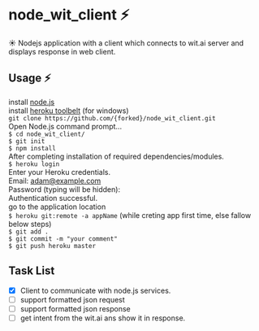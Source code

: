 # node_wit_client :zap: 
:sunny: Nodejs application with a client which connects to wit.ai server and displays response in web client.

## Usage :zap: 
install <a href="https://nodejs.org/en/download/" >node.js</a> <br/>
install <a href="https://toolbelt.heroku.com/" >heroku toolbelt</a> (for windows) <br/>
`git clone https://github.com/{forked}/node_wit_client.git` <br/>
Open Node.js command prompt... <br/>
`$ cd node_wit_client/`  <br/>
`$ git init`  <br/>
`$ npm install` <br/>
After completing installation of required dependencies/modules.<br/>
`$ heroku login` <br/>
Enter your Heroku credentials. <br/>
Email: adam@example.com <br/>
Password (typing will be hidden): <br/>
Authentication successful. <br/>
go to the application location <br/>
`$ heroku git:remote -a appName` (while creting app first time, else fallow below steps)  <br/>
`$ git add . ` <br/>
`$ git commit -m "your comment"` <br/>
`$ git push heroku master` <br/>

## Task List
- [x] Client to communicate with node.js services.
- [ ] support formatted json request
- [ ] support formatted json response
- [ ] get intent from the wit.ai ans show it in response.
<!-- ## Developing -->
